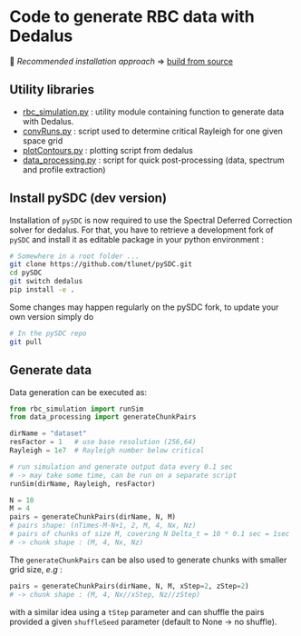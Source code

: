 # Code to generate RBC data with Dedalus

:scroll: _Recommended installation approach_ => [build from source](https://dedalus-project.readthedocs.io/en/latest/pages/installation.html#building-from-source)

## Utility libraries

- [rbc_simulation.py](./rbc_simulation.py) : utility module containing function to generate data with Dedalus.
- [convRuns.py](./convRuns.py) : script used to determine critical Rayleigh for one given space grid
- [plotContours.py](./plotContours.py) : plotting script from dedalus
- [data_processing.py](./data_processing.py) : script for quick post-processing (data, spectrum and profile extraction)

## Install pySDC (dev version)

Installation of `pySDC` is now required to use the Spectral Deferred Correction solver for dedalus. 
For that, you have to retrieve a development fork of `pySDC` and install it as editable package in your python environment : 

```bash
# Somewhere in a root folder ...
git clone https://github.com/tlunet/pySDC.git
cd pySDC
git switch dedalus
pip install -e .
```

Some changes may happen regularly on the pySDC fork, to update your own version simply do

```bash
# In the pySDC repo
git pull
```

## Generate data

Data generation can be executed as:

```python
from rbc_simulation import runSim
from data_processing import generateChunkPairs

dirName = "dataset"
resFactor = 1   # use base resolution (256,64)
Rayleigh = 1e7  # Rayleigh number below critical 

# run simulation and generate output data every 0.1 sec
# -> may take some time, can be run on a separate script
runSim(dirName, Rayleigh, resFactor)   

N = 10
M = 4
pairs = generateChunkPairs(dirName, N, M) 
# pairs shape: (nTimes-M-N+1, 2, M, 4, Nx, Nz) 
# pairs of chunks of size M, covering N Delta_t = 10 * 0.1 sec = 1sec
# -> chunk shape : (M, 4, Nx, Nz)
```

The `generateChunkPairs` can be also used to generate chunks with smaller grid size, _e.g_ :

```python
pairs = generateChunkPairs(dirName, N, M, xStep=2, zStep=2)  
# -> chunk shape : (M, 4, Nx//xStep, Nz//zStep)
```

with a similar idea using a `tStep` parameter 
and can shuffle the pairs provided a given `shuffleSeed` parameter (default to None -> no shuffle).